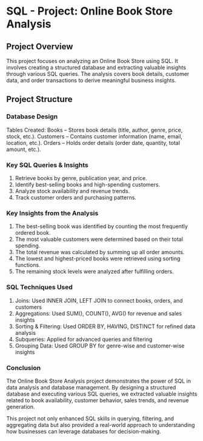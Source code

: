# SQL - Project: Online Book Store Analysis 

## Project Overview
This project focuses on analyzing an Online Book Store using SQL. It involves creating a structured database and extracting valuable insights through various SQL queries. The analysis covers book details, customer data, and order transactions to derive meaningful business insights.

## Project Structure
 
### Database Design

Tables Created:
  Books – Stores book details (title, author, genre, price, stock, etc.).
  Customers – Contains customer information (name, email, location, etc.).
  Orders – Holds order details (order date, quantity, total amount, etc.).

### Key SQL Queries & Insights

 1. Retrieve books by genre, publication year, and price.
 2. Identify best-selling books and high-spending customers.
 3. Analyze stock availability and revenue trends.
 4. Track customer orders and purchasing patterns.

### Key Insights from the Analysis

1. The best-selling book was identified by counting the most frequently ordered book.
2. The most valuable customers were determined based on their total spending.
3. The total revenue was calculated by summing up all order amounts.
4. The lowest and highest-priced books were retrieved using sorting functions.
5. The remaining stock levels were analyzed after fulfilling orders.

###  SQL Techniques Used
1. Joins: Used INNER JOIN, LEFT JOIN to connect books, orders, and customers
2. Aggregations: Used SUM(), COUNT(), AVG() for revenue and sales insights
3. Sorting & Filtering: Used ORDER BY, HAVING, DISTINCT for refined data analysis
4. Subqueries: Applied for advanced queries and filtering
5. Grouping Data: Used GROUP BY for genre-wise and customer-wise insights

### Conclusion
The Online Book Store Analysis project demonstrates the power of SQL in data analysis and database management. By designing a structured database and executing various SQL queries, we extracted valuable insights related to book availability, customer behavior, sales trends, and revenue generation.

This project not only enhanced SQL skills in querying, filtering, and aggregating data but also provided a real-world approach to understanding how businesses can leverage databases for decision-making.
